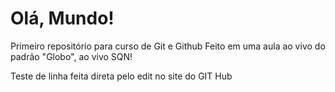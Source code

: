 # Olá, Mundo!
 Primeiro repositório para curso de Git e Github
 Feito em uma aula ao vivo do padrão "Globo", ao vivo SQN!
 
Teste de linha feita direta pelo edit no site do GIT Hub
